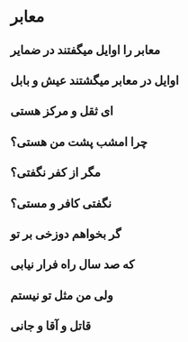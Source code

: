 معابر
===
معابر را اوایل میگفتند در ضمایر
-------
اوایل در معابر میگشتند عیش و بابل
-------
ای ثقل و مرکز هستی
-------
چرا امشب پشت من هستی؟
-------
مگر از کفر نگفتی؟
-------
نگفتی کافر و مستی؟
-------
گر بخواهم دوزخی بر تو
-------
که صد سال راه فرار نیابی
-------
ولی من مثل تو نیستم
-------
قاتل و آقا و جانی
-------
